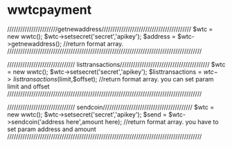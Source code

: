 # wwtcpayment
///////////////////////getnewaddress/////////////////////////////////////////
$wtc = new wwtc();
$wtc->setsecret('secret','apikey');
$address = $wtc->getnewaddress(); //return format array.
/////////////////////////////////////////////////////////////////////////////////////////

///////////////////////////////
listtransactions/////////////////////////////////////////
$wtc = new wwtc();
$wtc->setsecret('secret','apikey');
$listtransactions = $wtc->listtransactions($limit,$offset); //return
format array. you can set param limit and offset
/////////////////////////////////////////////////////////////////////////////////////////


///////////////////////////////
sendcoin/////////////////////////////////////////
$wtc = new wwtc();
$wtc->setsecret('secret','apikey');
$send = $wtc->sendcoin('address here',amount here); //return format
array. you have to set param address and amount
/////////////////////////////////////////////////////////////////////////////////////////
